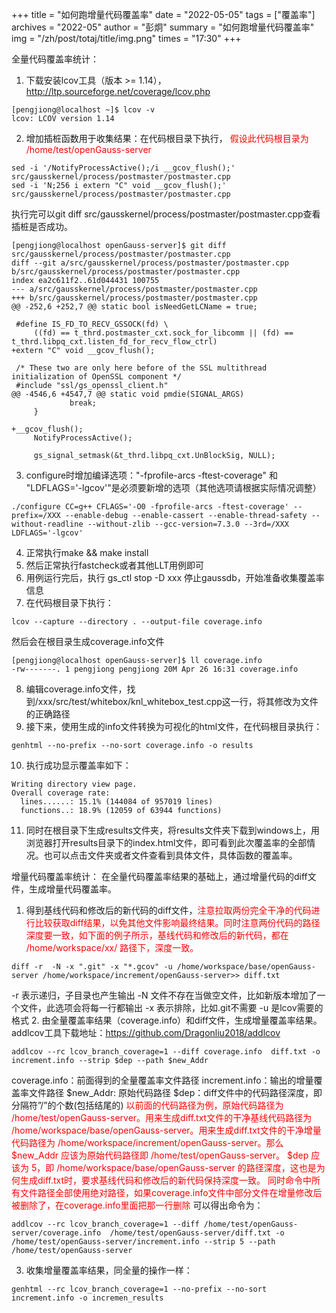 +++
title = "如何跑增量代码覆盖率" 
date = "2022-05-05" 
tags = ["覆盖率"] 
archives = "2022-05" 
author = "彭炯" 
summary = "如何跑增量代码覆盖率"
img = "/zh/post/totaj/title/img.png" 
times = "17:30"
+++

全量代码覆盖率统计：
1. 下载安装lcov工具（版本 >= 1.14），  http://ltp.sourceforge.net/coverage/lcov.php
```shell
[pengjiong@localhost ~]$ lcov -v
lcov: LCOV version 1.14
```
2. 增加插桩函数用于收集结果：在代码根目录下执行，<font color=red> 假设此代码根目录为 /home/test/openGauss-server </font>
```shell
sed -i '/NotifyProcessActive();/i __gcov_flush();'  src/gausskernel/process/postmaster/postmaster.cpp
sed -i 'N;256 i extern "C" void __gcov_flush();'   src/gausskernel/process/postmaster/postmaster.cpp
```
执行完可以git diff  src/gausskernel/process/postmaster/postmaster.cpp查看插桩是否成功。
```shell
[pengjiong@localhost openGauss-server]$ git diff src/gausskernel/process/postmaster/postmaster.cpp
diff --git a/src/gausskernel/process/postmaster/postmaster.cpp b/src/gausskernel/process/postmaster/postmaster.cpp
index ea2c611f2..61d044431 100755
--- a/src/gausskernel/process/postmaster/postmaster.cpp
+++ b/src/gausskernel/process/postmaster/postmaster.cpp
@@ -252,6 +252,7 @@ static bool isNeedGetLCName = true;
 
 #define IS_FD_TO_RECV_GSSOCK(fd) \
     ((fd) == t_thrd.postmaster_cxt.sock_for_libcomm || (fd) == t_thrd.libpq_cxt.listen_fd_for_recv_flow_ctrl)
+extern "C" void __gcov_flush();
 
 /* These two are only here before of the SSL multithread initialization of OpenSSL component */
 #include "ssl/gs_openssl_client.h"
@@ -4546,6 +4547,7 @@ static void pmdie(SIGNAL_ARGS)
             break;
     }
 
+__gcov_flush();
     NotifyProcessActive();
 
     gs_signal_setmask(&t_thrd.libpq_cxt.UnBlockSig, NULL);
```
3. configure时增加编译选项："-fprofile-arcs -ftest-coverage" 和 "LDFLAGS='-lgcov'"是必须要新增的选项（其他选项请根据实际情况调整）
```shell
./configure CC=g++ CFLAGS='-O0 -fprofile-arcs -ftest-coverage' --prefix=/XXX --enable-debug --enable-cassert --enable-thread-safety --without-readline --without-zlib --gcc-version=7.3.0 --3rd=/XXX  LDFLAGS='-lgcov'
```
4. 正常执行make && make install
5. 然后正常执行fastcheck或者其他LLT用例即可
6. 用例运行完后，执行 gs_ctl stop -D xxx 停止gaussdb，开始准备收集覆盖率信息
7. 在代码根目录下执行：
```shell
lcov --capture --directory . --output-file coverage.info
```
然后会在根目录生成coverage.info文件
```shell
[pengjiong@localhost openGauss-server]$ ll coverage.info 
-rw-------. 1 pengjiong pengjiong 20M Apr 26 16:31 coverage.info
```
8. 编辑coverage.info文件，找到/xxx/src/test/whitebox/knl_whitebox_test.cpp这一行，将其修改为文件的正确路径
9. 接下来，使用生成的info文件转换为可视化的html文件，在代码根目录执行：
```shell
genhtml --no-prefix --no-sort coverage.info -o results
```
10. 执行成功显示覆盖率如下：
```
Writing directory view page.
Overall coverage rate:
  lines......: 15.1% (144084 of 957019 lines)
  functions..: 18.9% (12059 of 63944 functions)
```
11. 同时在根目录下生成results文件夹，将results文件夹下载到windows上，用浏览器打开results目录下的index.html文件，即可看到此次覆盖率的全部情况。也可以点击文件夹或者文件查看到具体文件，具体函数的覆盖率。

增量代码覆盖率统计：
在全量代码覆盖率结果的基础上，通过增量代码的diff文件，生成增量代码覆盖率。
1. 得到基线代码和修改后的新代码的diff文件，<font color=red>注意拉取两份完全干净的代码进行比较获取diff结果，以免其他文件影响最终结果。同时注意两份代码的路径深度要一致，如下面的例子所示，基线代码和修改后的新代码，都在 /home/workspace/xx/ 路径下，深度一致。</font>
```
diff -r  -N -x ".git" -x "*.gcov" -u /home/workspace/base/openGauss-server /home/workspace/increment/openGauss-server>> diff.txt
```
-r 表示递归，子目录也产生输出
-N 文件不存在当做空文件，比如新版本增加了一个文件，此选项会将每一行都输出
-x 表示排除，比如.git不需要
-u 是lcov需要的格式
2. 由全量覆盖率结果（coverage.info）和diff文件，生成增量覆盖率结果。addlcov工具下载地址：https://github.com/Dragonliu2018/addlcov
```
addlcov --rc lcov_branch_coverage=1 --diff coverage.info  diff.txt -o increment.info --strip $dep --path $new_Addr
```
coverage.info：前面得到的全量覆盖率文件路径
increment.info：输出的增量覆盖率文件路径
$new_Addr: 原始代码路径
$dep：diff文件中的代码路径深度，即分隔符”/”的个数(包括结尾的)
<font color=red>以前面的代码路径为例，原始代码路径为 /home/test/openGauss-server。用来生成diff.txt文件的干净基线代码路径为 /home/workspace/base/openGauss-server。用来生成diff.txt文件的干净增量代码路径为 /home/workspace/increment/openGauss-server。那么 $new_Addr 应该为原始代码路径即 /home/test/openGauss-server。 $dep 应该为 5，即 /home/workspace/base/openGauss-server 的路径深度，这也是为何生成diff.txt时，要求基线代码和修改后的新代码保持深度一致。 </font>
<font color=red>同时命令中所有文件路径全部使用绝对路径，如果coverage.info文件中部分文件在增量修改后被删除了，在coverage.info里面把那一行删除</font>
可以得出命令为：
```
addlcov --rc lcov_branch_coverage=1 --diff /home/test/openGauss-server/coverage.info  /home/test/openGauss-server/diff.txt -o /home/test/openGauss-server/increment.info --strip 5 --path /home/test/openGauss-server
```
3. 收集增量覆盖率结果，同全量的操作一样：
```shell
genhtml --rc lcov_branch_coverage=1 --no-prefix --no-sort increment.info -o incremen_results
```